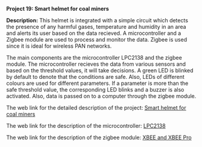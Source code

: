 __Project 19: Smart helmet for coal miners__

__Description:__
This helmet is integrated with a simple circuit which detects the presence of any harmful gases, temperature and humidity in an area and alerts its user based on the data recieved. A microcontroller and a Zigbee module are used to process and monitor the data. Zigbee is used since it is ideal for wireless PAN networks.

The main components are the microcontroller LPC2138 and the zigbee module. The microcontroller recieves the data from various sensors and based on the threshold values, it will take decisions. A green LED is blinked by default to denote that the conditions are safe. Also, LEDs of different colours are used for different parameters. If a parameter is more than the safe threshold value, the corresponding LED blinks and a buzzer is also activated. Also, data is passed on to a computer through the zigbee module.

The web link for the detailed description of the project: [Smart helmet for coal miners](http://www.onlinejournal.in/IJIRV2I6/145.pdf)

The web link for the description of the microcontroller: [LPC2138](https://www.alldatasheet.com/view.jsp?Searchword=Lpc2138%20datasheet&gclid=EAIaIQobChMI6Kyk382G6QIVzBWPCh3ykAPREAAYASAAEgLImPD_BwE)

The web link for the description of the zigbee module: [XBEE and XBEE Pro](https://www.sparkfun.com/datasheets/Wireless/Zigbee/XBee-Datasheet.pdf)
